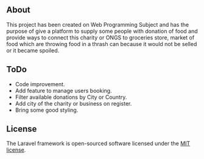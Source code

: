 ## About

This project has been created on Web Programming Subject and has the purpose of give a platform to supply some people with donation of food and provide ways to connect this charity or ONGS to groceries store, market of food which are throwing food in a thrash can because it would not be selled or it became spoiled.

## ToDo

- Code improvement.
- Add feature to manage users booking.
- Filter available donations by City or Country.
- Add city of the charity or business on register.
- Bring some good styling.

## License

The Laravel framework is open-sourced software licensed under the [MIT license](https://opensource.org/licenses/MIT).
